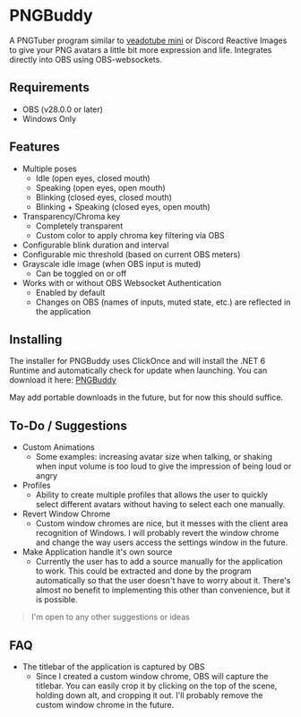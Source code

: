 # PNGBuddy
A PNGTuber program similar to [veadotube mini](https://olmewe.itch.io/veadotube-mini?download) or Discord Reactive Images to give your PNG avatars a little bit more expression and life. Integrates directly into OBS using OBS-websockets.

## Requirements
- OBS (v28.0.0 or later)
- Windows Only

## Features
- Multiple poses
  - Idle (open eyes, closed mouth)
  - Speaking (open eyes, open mouth)
  - Blinking (closed eyes, closed mouth)
  - Blinking + Speaking (closed eyes, open mouth) 
- Transparency/Chroma key
  - Completely transparent
  - Custom color to apply chroma key filtering via OBS
- Configurable blink duration and interval
- Configurable mic threshold (based on current OBS meters)
- Grayscale idle image (when OBS input is muted)
  - Can be toggled on or off
- Works with or without OBS Websocket Authentication
  - Enabled by default
  - Changes on OBS (names of inputs, muted state, etc.) are reflected in the application

## Installing
The installer for PNGBuddy uses ClickOnce and will install the .NET 6 Runtime and automatically check for update when launching. You can download it here: 
[PNGBuddy](https://github.com/UnseenFaith/PNGBuddy/releases/download/1.0.0/PNGBuddy.exe)

May add portable downloads in the future, but for now this should suffice.

## To-Do / Suggestions
- Custom Animations
  - Some examples: increasing avatar size when talking, or shaking when input volume is too loud to give the impression of being loud or angry
- Profiles
  - Ability to create multiple profiles that allows the user to quickly select different avatars without having to select each one manually.
- Revert Window Chrome
  - Custom window chromes are nice, but it messes with the client area recognition of Windows. I will probably revert the window chrome and change the way users access the settings window in the future.
- Make Application handle it's own source
  - Currently the user has to add a source manually for the application to work. This could be extracted and done by the program automatically so that the user doesn't have to worry about it. There's almost no benefit to implementing this other than convenience, but it is possible.

> I'm open to any other suggestions or ideas


## FAQ
- The titlebar of the application is captured by OBS
  - Since I created a custom window chrome, OBS will capture the titlebar. You can easily crop it by clicking on the top of the scene, holding down alt, and cropping it out. I'll probably remove the custom window chrome in the future.










